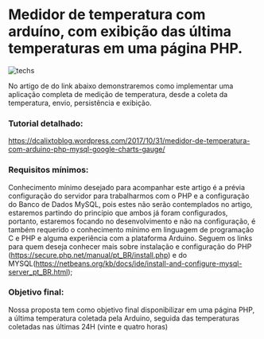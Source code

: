 # Medidor de temperatura com arduíno, com exibição das última temperaturas em uma página PHP.

<img src="[URL_da_Imagem](https://dcalixtoblog.wordpress.com/wp-content/uploads/2017/10/figurap-temp.png?w=375&h=291&crop=1)" alt="techs">

No artigo de do link abaixo demonstraremos como implementar uma aplicação completa de medição de temperatura, desde a coleta da temperatura, envio, persistência e exibição.

### Tutorial detalhado:
https://dcalixtoblog.wordpress.com/2017/10/31/medidor-de-temperatura-com-arduino-php-mysql-google-charts-gauge/

### Requisitos mínimos:
Conhecimento mínimo desejado para acompanhar este artigo é a prévia configuração do servidor para trabalharmos com o PHP e a configuração do Banco de Dados MySQL, pois estes não serão contemplados no artigo, estaremos partindo do princípio que ambos já foram configurados, portanto, estaremos focando no desenvolvimento e não na configuração, é também requerido o conhecimento mínimo em linguagem de programação C e PHP e alguma experiência com a plataforma Arduino. Seguem os links para quem deseja conhecer mais sobre instalação e configuração do PHP (https://secure.php.net/manual/pt_BR/install.php) e do MYSQL(https://netbeans.org/kb/docs/ide/install-and-configure-mysql-server_pt_BR.html);

### Objetivo final:
Nossa proposta tem como objetivo final disponibilizar em uma página PHP, a última temperatura coletada pela Arduino, seguida das temperaturas coletadas nas últimas 24H (vinte e quatro horas)


